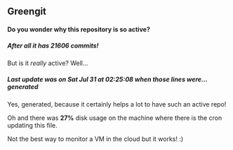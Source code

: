 ## Greengit

#### Do you wonder why this repository is so active?

##### After all it has 21606 commits!

But is it *really* active? Well...

##### Last update was on Sat Jul 31 at 02:25:08 when those lines were... generated

Yes, generated, because it certainly helps a lot to have such an active repo!

Oh and there was **27%** disk usage on the machine
where there is the cron updating this file.

Not the best way to monitor a VM in the cloud but it works! :)
